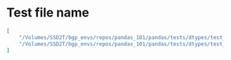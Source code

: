 # Test file name

```json
[
    "/Volumes/SSD2T/bgp_envs/repos/pandas_101/pandas/tests/dtypes/test_common.py",
    "/Volumes/SSD2T/bgp_envs/repos/pandas_101/pandas/tests/dtypes/test_common.py"
]
```
